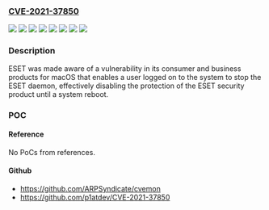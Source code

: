 ### [CVE-2021-37850](https://cve.mitre.org/cgi-bin/cvename.cgi?name=CVE-2021-37850)
![](https://img.shields.io/static/v1?label=Product&message=ESET%20Cyber%20Security%20Pro&color=blue)
![](https://img.shields.io/static/v1?label=Product&message=ESET%20Cyber%20Security&color=blue)
![](https://img.shields.io/static/v1?label=Product&message=ESET%20Endpoint%20Antivirus%20for%20macOS&color=blue)
![](https://img.shields.io/static/v1?label=Product&message=ESET%20Endpoint%20Security%20for%20macOS&color=blue)
![](https://img.shields.io/static/v1?label=Version&message=%3C%206.10.700%20&color=brighgreen)
![](https://img.shields.io/static/v1?label=Version&message=%3C%206.10.910.0%20&color=brighgreen)
![](https://img.shields.io/static/v1?label=Version&message=%3C%3D%206.10.700%20&color=brighgreen)
![](https://img.shields.io/static/v1?label=Vulnerability&message=Denial%20Of%20Service&color=brighgreen)

### Description

ESET was made aware of a vulnerability in its consumer and business products for macOS that enables a user logged on to the system to stop the ESET daemon, effectively disabling the protection of the ESET security product until a system reboot.

### POC

#### Reference
No PoCs from references.

#### Github
- https://github.com/ARPSyndicate/cvemon
- https://github.com/p1atdev/CVE-2021-37850

